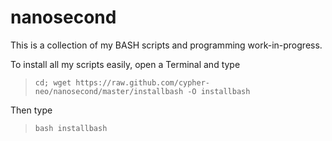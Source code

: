 nanosecond
==========
This is a collection of my BASH scripts and programming work-in-progress.

To install all my scripts easily, open a Terminal and type
<blockquote><code>cd; wget https://raw.github.com/cypher-neo/nanosecond/master/installbash -O installbash</code></blockquote>

Then type
<blockquote><code>bash installbash</code></blockquote>
